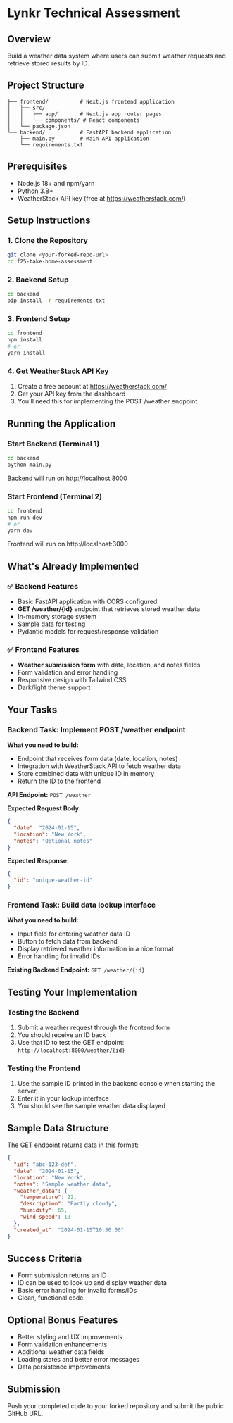 # Lynkr Technical Assessment

## Overview

Build a weather data system where users can submit weather requests and retrieve stored results by ID.

## Project Structure

```
├── frontend/          # Next.js frontend application
│   ├── src/
│   │   ├── app/       # Next.js app router pages
│   │   └── components/ # React components
│   └── package.json
└── backend/           # FastAPI backend application
    ├── main.py        # Main API application
    └── requirements.txt
```

## Prerequisites

- Node.js 18+ and npm/yarn
- Python 3.8+
- WeatherStack API key (free at https://weatherstack.com/)

## Setup Instructions

### 1. Clone the Repository

```bash
git clone <your-forked-repo-url>
cd f25-take-home-assessment
```

### 2. Backend Setup

```bash
cd backend
pip install -r requirements.txt
```

### 3. Frontend Setup

```bash
cd frontend
npm install
# or
yarn install
```

### 4. Get WeatherStack API Key

1. Create a free account at https://weatherstack.com/
2. Get your API key from the dashboard
3. You'll need this for implementing the POST /weather endpoint

## Running the Application

### Start Backend (Terminal 1)

```bash
cd backend
python main.py
```

Backend will run on http://localhost:8000

### Start Frontend (Terminal 2)

```bash
cd frontend
npm run dev
# or
yarn dev
```

Frontend will run on http://localhost:3000

## What's Already Implemented

### ✅ Backend Features

- Basic FastAPI application with CORS configured
- **GET /weather/{id}** endpoint that retrieves stored weather data
- In-memory storage system
- Sample data for testing
- Pydantic models for request/response validation

### ✅ Frontend Features

- **Weather submission form** with date, location, and notes fields
- Form validation and error handling
- Responsive design with Tailwind CSS
- Dark/light theme support

## Your Tasks

### Backend Task: Implement POST /weather endpoint

**What you need to build:**

- Endpoint that receives form data (date, location, notes)
- Integration with WeatherStack API to fetch weather data
- Store combined data with unique ID in memory
- Return the ID to the frontend

**API Endpoint:** `POST /weather`

**Expected Request Body:**

```json
{
  "date": "2024-01-15",
  "location": "New York",
  "notes": "Optional notes"
}
```

**Expected Response:**

```json
{
  "id": "unique-weather-id"
}
```

### Frontend Task: Build data lookup interface

**What you need to build:**

- Input field for entering weather data ID
- Button to fetch data from backend
- Display retrieved weather information in a nice format
- Error handling for invalid IDs

**Existing Backend Endpoint:** `GET /weather/{id}`

## Testing Your Implementation

### Testing the Backend

1. Submit a weather request through the frontend form
2. You should receive an ID back
3. Use that ID to test the GET endpoint: `http://localhost:8000/weather/{id}`

### Testing the Frontend

1. Use the sample ID printed in the backend console when starting the server
2. Enter it in your lookup interface
3. You should see the sample weather data displayed

## Sample Data Structure

The GET endpoint returns data in this format:

```json
{
  "id": "abc-123-def",
  "date": "2024-01-15",
  "location": "New York",
  "notes": "Sample weather data",
  "weather_data": {
    "temperature": 22,
    "description": "Partly cloudy",
    "humidity": 65,
    "wind_speed": 10
  },
  "created_at": "2024-01-15T10:30:00"
}
```

## Success Criteria

- Form submission returns an ID
- ID can be used to look up and display weather data
- Basic error handling for invalid forms/IDs
- Clean, functional code

## Optional Bonus Features

- Better styling and UX improvements
- Form validation enhancements
- Additional weather data fields
- Loading states and better error messages
- Data persistence improvements

## Submission

Push your completed code to your forked repository and submit the public GitHub URL.
